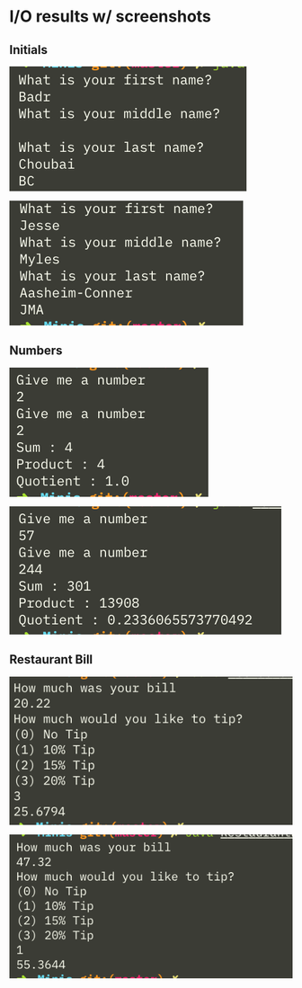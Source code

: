 # I/O results w/ screenshots

## Initials

![Initials_1][Initials_1]

![Initials_2][Initials_2]

## Numbers

![Initials_1][Numbers_1]

![Initials_2][Numbers_2]

## Restaurant Bill

![Initials_1][Restaurant_1]

![Initials_2][Restaurant_2]

[Initials_1]: ../assets/minis_screenshots/Initials_1.png
[Initials_2]: ../assets/minis_screenshots/Initials_2.png
[Numbers_1]: ../assets/minis_screenshots/Numbers_1.png
[Numbers_2]: ../assets/minis_screenshots/Numbers_2.png
[Restaurant_1]: ../assets/minis_screenshots/Restaurant_1.png
[Restaurant_2]: ../assets/minis_screenshots/Restaurant_2.png
